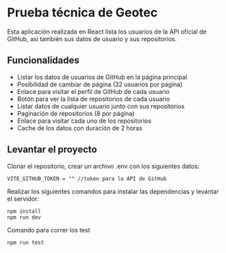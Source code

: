 # Prueba técnica de Geotec

Esta aplicación realizada en React lista los usuarios de la API oficial de GitHub, así también sus datos de usuario y sus repositorios.

## Funcionalidades

<ul>
   <li>Listar los datos de usuarios de GitHub en la página principal</li>
   <li>Posibilidad de cambiar de página (32 usuarios por página)</li>
   <li>Enlace para visitar el perfil de GitHub de cada usuario</li>
   <li>Botón para ver la lista de repositorios de cada usuario</li>
   <li>Listar datos de cualquier usuario junto con sus repositorios</li>
   <li>Paginación de repositorios (8 por página)</li>
   <li>Enlace para visitar cada uno de los repositorios</li>
   <li>Cache de los datos con duración de 2 horas</li>
</ul>

## Levantar el proyecto

Clonar el repositorio, crear un archivo .env con los siguientes datos:

```env
VITE_GITHUB_TOKEN = "" //token para la API de GitHub
```

Realizar los siguientes comandos para instalar las dependencias y levantar el servidor:

```console
npm install
npm run dev
```

Comando para correr los test

```console
npm run test
```

